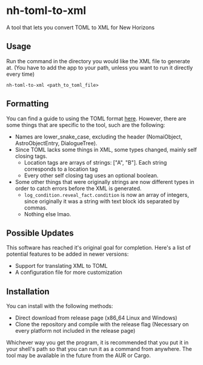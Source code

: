 # nh-toml-to-xml
A tool that lets you convert TOML to XML for New Horizons

## Usage

Run the command in the directory you would like the XML file to generate at.
(You have to add the app to your path, unless you want to run it directly every time)

`nh-toml-to-xml <path_to_toml_file>`

## Formatting

You can find a guide to using the TOML format [here](https://toml.io/en/v1.0.0). 
However, there are some things that are specific to the tool, such are the following:

- Names are lower_snake_case, excluding the header (NomaiObject, AstroObjectEntry, DialogueTree).
- Since TOML lacks some things in XML, some types changed, mainly self closing tags.
  - Location tags are arrays of strings: ["A", "B"]. Each string corresponds to a location tag
  - Every other self closing tag uses an optional boolean.
- Some other things that were originally strings are now different types in order to catch errors before the XML is generated.
  - `log_condition.reveal_fact.condition` is now an array of integers, since originally it was a string with text block ids
    separated by commas.
  - Nothing else lmao.

## Possible Updates

This software has reached it's original goal for completion. Here's a list of potential features to be added in newer versions:

- Support for translating XML to TOML
- A configuration file for more customization

## Installation

You can install with the following methods:

- Direct download from release page (x86_64 Linux and Windows)
- Clone the repository and compile with the release flag (Necessary on every platform not included in the release page)

Whichever way you get the program, it is recommended that you put it in your shell's path so that
you can run it as a command from anywhere. The tool may be available in the future from the AUR or Cargo.
